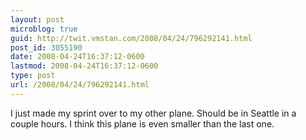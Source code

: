 ```yaml
---
layout: post
microblog: true
guid: http://twit.vmstan.com/2008/04/24/796292141.html
post_id: 3055190
date: 2008-04-24T16:37:12-0600
lastmod: 2008-04-24T16:37:12-0600
type: post
url: /2008/04/24/796292141.html
---
```

I just made my sprint over to my other plane. Should be in Seattle in a couple hours. I think this plane is even smaller than the last one.
